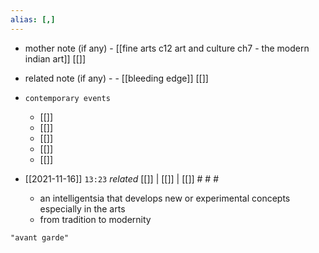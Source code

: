 ```yaml
---
alias: [,]
---
```

- mother note (if any)
		- [[fine arts c12 art and culture ch7 - the modern indian art]] [[]]
- related note (if any) -
		- [[bleeding edge]] [[]]
- `contemporary events`
	- [[]]
	- [[]]
	- [[]]
	- [[]]
	- [[]]

- [[2021-11-16]]  `13:23` _related_ [[]] | [[]] | [[]] # # #
	- an intelligentsia that develops new or experimental concepts especially in the arts
	- from tradition to modernity

```query
"avant garde"
```